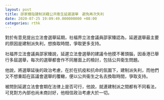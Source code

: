 ```yaml
---
layout: post
title: 邵家臻指建制派藉公共衞生延遲選舉　避免再次失利
date: 2020-07-25 19:09:49.000000000 +08:00
categories: rthk
---
```


對於有意見提出立法會選舉延期，社福界立法會議員邵家臻認為，延遲選舉最主要的原因是建制派失利，想換取時間，爭取更多支持。

社福界立法會議員邵家臻說，延遲立法會選舉的建議令他摸不著頭腦，因香港已舉行多屆選舉，每次的選舉都會作不同層面上的檢討，包括公共衛生問題。

他說，將選舉延後的政治考慮，在於在抗疫和抗命的氛圍下，建制派失利，而他們又不想重蹈在區議會選舉的覆轍，便以公共衞生之名去換取時間，爭取支持。

被問到延遲立法會會期在法律上是否可行，他說，就連建制派之間都有不同看法，可見對方內部也尚未商討好，他相信政治考慮大於一切。
